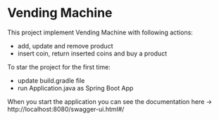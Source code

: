# Vending Machine

This project implement Vending Machine with following actions:

* add, update and remove product
* insert coin, return inserted coins and buy a product


To star the project for the first time:
 * update build.gradle file
 * run Application.java as Spring Boot App
 
 
 When you start the application you can see the documentation here -> http://localhost:8080/swagger-ui.html#/
